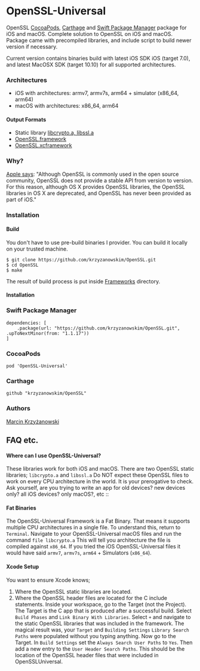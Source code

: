 # OpenSSL-Universal

OpenSSL [CocoaPods](https://cocoapods.org/), [Carthage](https://github.com/Carthage/Carthage) and [Swift Package Manager](https://swift.org/package-manager/) package for iOS and macOS. Complete solution to OpenSSL on iOS and macOS. Package came with precompiled libraries, and include script to build newer version if necessary.

Current version contains binaries build with latest iOS SDK iOS (target 7.0), and latest MacOSX SDK (target 10.10) for all supported architectures.

### Architectures

- iOS with architectures: armv7, armv7s, arm64 + simulator (x86_64, arm64)
- macOS with architectures: x86_64, arm64

#### Output Formats

- Static library [libcrypto.a, libssl.a](ios/lib/)
- [OpenSSL.framework](Frameworks/)
- [OpenSSL.xcframework](Frameworks/)

### Why?

[Apple says](https://developer.apple.com/library/mac/documentation/security/Conceptual/cryptoservices/GeneralPurposeCrypto/GeneralPurposeCrypto.html):
"Although OpenSSL is commonly used in the open source community, OpenSSL does not provide a stable API from version to version. For this reason, although OS X provides OpenSSL libraries, the OpenSSL libraries in OS X are deprecated, and OpenSSL has never been provided as part of iOS."

### Installation

#### Build

You don't have to use pre-build binaries I provider. You can build it locally on your trusted machine.

```
$ git clone https://github.com/krzyzanowskim/OpenSSL.git
$ cd OpenSSL
$ make
```

The result of build process is put inside [Frameworks](Frameworks/) directory.

#### Installation

### Swift Package Manager

```
dependencies: [
    .package(url: "https://github.com/krzyzanowskim/OpenSSL.git", .upToNextMinor(from: "1.1.17"))
]
```

### CocoaPods

````
pod 'OpenSSL-Universal'
````

### Carthage

```
github "krzyzanowskim/OpenSSL"
```

### Authors

[Marcin Krzyżanowski](https://twitter.com/krzyzanowskim)


## FAQ etc.
#### Where can I use OpenSSL-Universal?
These libraries work for both iOS and macOS. There are two OpenSSL static libraries; `libcrypto.a` and `libssl.a` Do NOT expect these OpenSSL files to work on every CPU architecture in the world. It is your prerogative to check. Ask yourself, are you trying to write an app for old devices? new devices only? all iOS devices? only macOS?, etc ::

#### Fat Binaries
The OpenSSL-Universal Framework is a Fat Binary. That means it supports multiple CPU architectures in a single file. To understand this, return to `Terminal`.  Navigate to your OpenSSL-Universal macOS files and run the command `file libcrypto.a`  This will tell you architecture the file is compiled against `x86_64`.  If you tried the iOS OpenSSL-Universal files it would have said `armv7`, `armv7s`, `arm64` + Simulators (`x86_64`).

#### Xcode Setup
You want to ensure Xcode knows;

1. Where the OpenSSL static libraries are located.
2. Where the OpenSSL header files are located for the C include statements.
Inside your workspace, go to the Target (not the Project).  The Target is the C app that is produced after a successful build. Select `Build Phases` and `Link Binary With Libraries`.  Select `+` and navigate to the static OpenSSL libraries that was included in the framework.  The magical result was, your `Target` and `Building Settings` `Library Search Paths` were populated without you typing anything. Now go to the  Target.  In `Build Settings` set the `Always Search User Paths` to `Yes`. Then add a new entry to the `User Header Search Paths`. This should be the location of the OpenSSL header files that were included in OpenSSLUniversal.